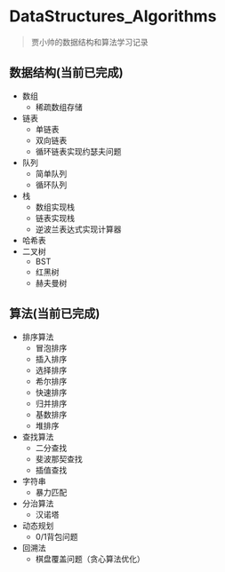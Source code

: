 # DataStructures_Algorithms
> 贾小帅的数据结构和算法学习记录

## 数据结构(当前已完成)

- 数组
    - 稀疏数组存储
- 链表
    - 单链表
    - 双向链表
    - 循环链表实现约瑟夫问题
- 队列
    - 简单队列
    - 循环队列
- 栈
    - 数组实现栈
    - 链表实现栈
    - 逆波兰表达式实现计算器
- 哈希表
- 二叉树
    - BST
    - 红黑树
    - 赫夫曼树

## 算法(当前已完成)

- 排序算法
    - 冒泡排序
    - 插入排序
    - 选择排序
    - 希尔排序
    - 快速排序
    - 归并排序
    - 基数排序
    - 堆排序
- 查找算法
    - 二分查找
    - 斐波那契查找
    - 插值查找
- 字符串
    - 暴力匹配
- 分治算法
    - 汉诺塔
- 动态规划
    - 0/1背包问题
- 回溯法
    - 棋盘覆盖问题（贪心算法优化）

